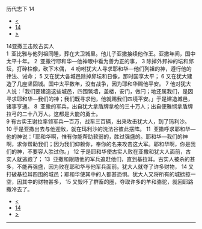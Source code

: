 ﻿





 历代志下 14




* [<](bible/2CH13.md)
* [14](bible/2CH.md)
* [>](bible/2CH15.md)



 
14亚撒王击败古实人  
1  亚比雅与他列祖同睡，葬在大卫城里。他儿子亚撒接续他作王。亚撒年间，国中太平十年。 
2  亚撒行耶和华—他神眼中看为善为正的事， 
3 除掉外邦神的坛和邱坛，打碎柱像，砍下木偶， 
4 吩咐犹大人寻求耶和华—他们列祖的神，遵行他的律法、诫命； 
5 又在犹大各城邑除掉邱坛和日像，那时国享太平； 
6 又在犹大建造了几座坚固城。国中太平数年，没有战争，因为耶和华赐他平安。 
7 他对犹大人说：「我们要建造这些城邑，四围筑墙，盖楼，安门，做闩；地还属我们，是因寻求耶和华—我们的神；我们既寻求他，他就赐我们四境平安。」于是建造城邑，诸事亨通。 
8  亚撒的军兵，出自犹大拿盾牌拿枪的三十万人；出自便雅悯拿盾牌拉弓的二十八万人。这都是大能的勇士。  
9 有古实王谢拉率领军兵一百万，战车三百辆，出来攻击犹大人，到了玛利沙。 
10 于是亚撒出去与他迎敌，就在玛利沙的洗法谷彼此摆阵。 
11  亚撒呼求耶和华—他的神说：「耶和华啊，惟有你能帮助软弱的，胜过强盛的。耶和华—我们的神啊，求你帮助我们；因为我们仰赖你，奉你的名来攻击这大军。耶和华啊，你是我们的神，不要容人胜过你。」 
12 于是耶和华使古实人败在亚撒和犹大人面前，古实人就逃跑了； 
13  亚撒和跟随他的军兵追赶他们，直到基拉耳。古实人被杀的甚多，不能再强盛，因为败在耶和华与他军兵面前。犹大人就夺了许多财物， 
14 又打破基拉耳四围的城邑；耶和华使其中的人都甚恐惧。犹大人又将所有的城掳掠一空，因其中的财物甚多， 
15 又毁坏了群畜的圈，夺取许多的羊和骆驼，就回耶路撒冷去了。 
* [<](bible/2CH13.md)
* [14](bible/2CH.md)
* [>](bible/2CH15.md)





---









